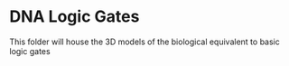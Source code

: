 # DNA Logic Gates
This folder will house the 3D models of the biological equivalent to basic logic gates
